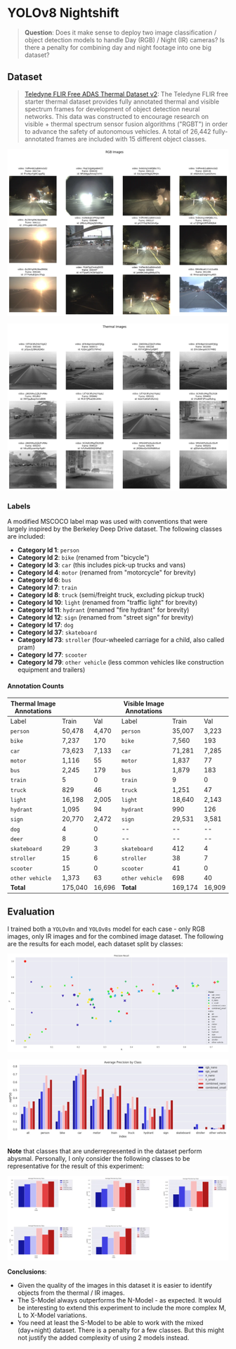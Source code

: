 # YOLOv8 Nightshift

> __Question__: Does it make sense to deploy two image classification / object detection models to handle Day (RGB) / Night (IR) cameras? Is there a penalty for combining day and night footage into one big dataset?



## Dataset

> [Teledyne FLIR Free ADAS Thermal Dataset v2](https://adas-dataset-v2.flirconservator.com/#multipartdownloadsection):
> The Teledyne FLIR free starter thermal dataset provides fully annotated thermal and visible spectrum frames for development of object detection neural networks. This data was constructed to encourage research on visible + thermal spectrum sensor fusion algorithms ("RGBT") in order to advance the safety of autonomous vehicles. A total of 26,442 fully-annotated frames are included with 15 different object classes.


![YOLOv8 Nightshift](./assets/dataset_01.webp)


![YOLOv8 Nightshift](./assets/dataset_02.webp)


### Labels

A modified MSCOCO label map was used with conventions that were largely inspired by the Berkeley Deep Drive dataset. The following classes are included:

* __Category Id 1__: `person`
* __Category Id 2__: `bike` (renamed from "bicycle")
* __Category Id 3__: `car` (this includes pick-up trucks and vans)
* __Category Id 4__: `motor` (renamed from "motorcycle" for brevity)
* __Category Id 6__: `bus`
* __Category Id 7__: `train`
* __Category Id 8__: `truck` (semi/freight truck, excluding pickup truck)
* __Category Id 10__: `light` (renamed from "traffic light" for brevity)
* __Category Id 11__: `hydrant` (renamed "fire hydrant" for brevity)
* __Category Id 12__: `sign` (renamed from "street sign" for brevity)
* __Category Id 17__: `dog`
* __Category Id 37__: `skateboard`
* __Category Id 73__: `stroller` (four-wheeled carriage for a child, also called pram)
* __Category Id 77__: `scooter`
* __Category Id 79__: `other vehicle` (less common vehicles like construction equipment and trailers)


#### Annotation Counts

| Thermal Image Annotations | | | Visible Image Annotations | | |
| -- | -- | -- | -- | -- | -- |
| Label | Train | Val | Label | Train | Val |
| `person` | 50,478 | 4,470 | `person` | 35,007 | 3,223 |
| `bike` | 7,237 | 170 | `bike` | 7,560 | 193 |
| `car` | 73,623 | 7,133 | `car` | 71,281 | 7,285 |
| `motor` | 1,116 | 55 | `motor` | 1,837 | 77 |
| `bus` | 2,245 | 179 | `bus` | 1,879 | 183 |
| `train` | 5 | 0 | `train` | 9 | 0 |
| `truck` | 829 | 46 | `truck` | 1,251 | 47 |
| `light` | 16,198 | 2,005 | `light` | 18,640 | 2,143 |
| `hydrant` | 1,095 | 94 | `hydrant` | 990 | 126 |
| `sign` | 20,770 | 2,472 | `sign` | 29,531 | 3,581 |
| `dog` | 4 | 0 | -- | -- | -- |
| `deer` | 8 | 0 | -- | -- | -- |
| `skateboard` | 29 | 3 | `skateboard` | 412 | 4 |
| `stroller` | 15 | 6 | `stroller` | 38 | 7 |
| `scooter` | 15 | 0 | `scooter` | 41 | 0 |
| `other vehicle` | 1,373 | 63 | `other vehicle` | 698 | 40 |
| __Total__ | 175,040 | 16,696 | __Total__ | 169,174 | 16,909 |


## Evaluation

I trained both a `YOLOv8n` and `YOLOv8s` model for each case - only RGB images, only IR images and for the combined image dataset. The following are the results for each model, each dataset split by classes:


![YOLOv8 Nightshift](./assets/eval_01.webp)

![YOLOv8 Nightshift](./assets/eval_02.webp)


__Note__ that classes that are underrepresented in the dataset perform abysmal. Personally, I only consider the following classes to be representative for the result of this experiment:


![YOLOv8 Nightshift](./assets/eval_03.webp)


__Conclusions__:

* Given the quality of the images in this dataset it is easier to identify objects from the thermal / IR images.
* The S-Model always outperforms the N-Model - as expected. It would be interesting to extend this experiment to include the more complex M, L to X-Model variations.
* You need at least the S-Model to be able to work with the mixed (day+night) dataset. There is a penalty for a few classes. But this might not justify the added complexity of using 2 models instead.